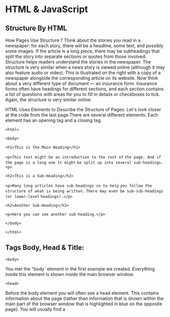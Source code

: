 # HTML & JavaScript

## Structure By HTML

How Pages Use Structure ?
Think about the stories you read in a newspaper: for each story, there will be a headline,
some text, and possibly some images. If the article is a long piece, there may be subheadings
that split the story into separate sections or quotes from those involved. Structure helps readers
understand the stories in the newspaper.
The structure is very similar when a news story is viewed online (although it may also
feature audio or video). This is illustrated on the right with a copy of a newspaper alongside
the corresponding article on its website.
Now think about a very different type of document — an insurance form. Insurance forms
often have headings for different sections, and each section contains a list of questions with
areas for you to fill in details or checkboxes to tick. Again, the structure is very similar online.

HTML Uses Elements to Describe the Structure of Pages:
Let's look closer at the code from the last page.There are several different elements. Each
element has an opening tag and a closing tag.

`<html>`

`<body>`

`<h1>This is the Main Heading</h1>`

`<p>This text might be an introduction to the rest of`
`the page. And if the page is a long one it might`
`be split up into several sub-headings.<p>`

`<h2>This is a Sub-Heading</h2>`

`<p>Many long articles have sub-headings so to help`
`you follow the structure of what is being written.`
`There may even be sub-sub-headings (or lower-level`
`headings).</p>`

`<h2>Another Sub-Heading</h2>`

`<p>Here you can see another sub-heading.</p>`

`</body>`

`</html>`

## Tags Body, Head & Title:

`<body>`

You met the "body` element in the first example we created.
Everything inside this element is shown inside the main browser window.


`<head>`

Before the body element you will often see a head element.
This contains information about the page (rather than information that is shown within
the main part of the browser window that is highlighted in blue on the opposite page).
You will usually find a <title> element inside the head element.
  
`<title>`

The contents of the `<title>` element are either shown in the top of the browser,
above where you usually type in the URL of the page you want to visit,or
on the tab for that page (if your browser uses tabs to allow you to view multiple pages at the same time).  

***

# Extra Markup

The Evolution of HTML:
Each new version was designed to be an improvement on the
last (with new elements and attributes added and older code removed).
HTML 4
Released 1997

XHTML 1.0
Released 2000

HTML5
Released 2000
"In HTML5, web page authors do not need to close all tags, and new elements and attributes will
be introduced. At the time of writing, the HTML5 specification had not been completed, but
the major browser makers had started to implement many of the new features, and web page
authors were rapidly adopting the new markup."

DOCTYPEs
HTML5
`<!DOCTYPE html>`

HTML 4
`<!DOCTYPE html PUBLIC`
`"-//W3C//DTD HTML 4.01 Transitional//EN"`
`"http://www.w3.org/TR/html4/loose.dtd">`

Transitional XHTML 1.0
`<!DOCTYPE html PUBLIC`
`"-//W3C//DTD XHTML 1.0 Transitional//EN"`
`"http://www.w3.org/TR/xhtml1/DTD/`
`xhtml1-transitional.dtd">`

Comments in HTML :
`<!-- -->`

ID Attribute :
`<p id="">`
  
Class Attribute :
 `<p class="">`

Block Elements :Some elements will always
appear to start on a new line in
the browser window. These are
known as block level elements.

Inline Elements :
`<em>  </b>`

Grouping Text & Elements In a Block :
`<div>`
  
Grouping Text &Elements Inline :
`<span>`
  
IFrames :
`<iframe>`
  
Information About Your Pages :
`<meta>`


***


## HTML5 Layout

### Traditional HTML Layouts:
For a long time, web page authors used <div> elements to group
together related elements on the page (such as the elements that form a
header, an article, footer or sidebar). Authors used class or id attributes
to indicate the role of the <div> element in the structure of the page.

![](https://i.postimg.cc/vHkQ6wHy/Untitsled.jpg)


### New Html 5 Layout Elements :

HTML5 introduces a new set of elements that allow you to divide up the
parts of a page. The names of these elements indicate the kind of content
you will find in them. They are still subject to change, but that has not
stopped many web page authors using them already.

![](https://i.postimg.cc/W4KmB3sK/Untitfsled.jpg)


### Headers & Footers
The `<header>` and `<footer>` elements can be used for:

● The main header or footer that appears at the top or bottom of every page on the site.

● A header or footer for an individual `<article>` or `<section>` within the page.

![](https://i.postimg.cc/qvM6LCPr/Untitfsled.jpg)
  

### Navigation `<nav>`

The <nav> element is used to contain the major navigational
blocks on the site such as the primary site navigation.

![](https://i.postimg.cc/XYJXF657/Untitfsled.jpg)

### Articles `<article>`

The <article> element acts as a container for any section of a
page that could stand alone and potentially be syndicated.

### Aside `<aside>`

The `<aside>` element has two purposes, depending on whether
it is inside an `<article>` element or not.

### Sections `<section>`

The <section> element groups related content together, and
typically each section would have its own heading.

### Heading Groups `<hgroup>`

The purpose of the `<hgroup>` element is to group together a
set of one or more `<h1>` through `<h6>` elements so that they are
treated as one single heading.

### Figures `<figure>` `<figcaption>`

You already met the `<figure>` element in Chapter 5 when we
looked at images. It can be used to contain any content that is
referenced from the main flow of an article (not just images).

### Sectioning Elements `<div>`

The <div> element will remain an important way to
group together related elements, because you should not be using
these new elements that you have just met for purposes other than those explicitly stated.

### Example HTML5 LAYOUT

![](https://i.postimg.cc/m23690sq/Untitfsled.jpg)

***

## The Main Fundamentals to build a website :

1.Who is the Site For?

2.Why People Visit YOUR Website ?

3.What Your Visitors are Trying to Achieve ?

4.What Information Your Visitors Need ?

5.How Of ten People Will Visit Your Site ?

***

## Design By CSS

What is CSS?
CSS stands for Cascading Style Sheets CSS describes how HTML elements are to be displayed on screen, paper, or in other media CSS saves a lot of work. It can control the layout of multiple web pages all at once External stylesheets are stored in CSS files

Why Use CSS?
CSS is used to define styles for your web pages, including the design, layout and variations in display for different devices and screen sizes.

CSS treats each HTML e XX lement as if it appears inside its own box and uses rules to indicate how that element should look.
Rules are made up of selectors (that specify the elements the rule applies to) and declarations (that indicate what these elements should look like).
Different types of selectors allow you to target your rules at different elements.
Declarations are made up of two parts: the properties of the element that you want to change, and the values of those properties. For example, the font-family property sets the choice of font, and the value arial specifies Arial as the preferred typeface.
CSS rules usually appear in a separate document, although they may appear within an HTML page.
Color
The color property allows you to specify the color of text inside an element. You can specify any color in CSS in one of three ways: rgb values : These express colors in terms of how much red, green and blue are used to make it up. For example: rgb(100,100,90)

hex codes: These are six-digit codes that represent the amount of red, green and blue in a color, preceded by a pound or hash # sign. For example: #ee3e80 color names: There are 147 predefined color names that are recognized by browsers.
For example: DarkCyan We look at these three different ways of specifying colors on the next double-page spread.
CSS3 has also introduced another way to specify colors called HSLA.

***

## ABC of programming 

### What is a script and do i create one ?

A script is a series of instructions that a computer can follow to achieve a goal.

### WRITING A SCRIPT
To write a script, you need to first state your goal and then list the
tasks that need to be completed in order to achieve it.
Start with the big picture of what you want to achieve, and break
that down into smaller steps.

1: DEFINE THE GOAL
2: DESIGN THE SCRIPT
3: CODE EACH STEP

### How do computer fit in with the world around them ?

COMPUTERS CREATE MODELS OF THE WORLD USING DATA

### OBJECTS & PROPERTIES

OBJECTS (THINGS)
In computer programming, each physica l thing in the world can be represented as an object. There are
two different types of objects here: a hotel and a car.

PROPERTIES (CHARACTERISTICS)
Both of the cars share common characteristics. In fact, all cars have a make, a color, and engine
size. You could even determine their current speed. Programmers call these characteristics the
properties of an object.

### EVENTS

WHAT IS AN EVENT?
There are common ways in which people interact
with each type of object. For example, in a car a
driver will typically use at least two pedals. The car
has been designed to respond differently when the
driver interacts with each of the different pedals:
• The accelerator makes the car go faster
• The brake slows it down
Similarly, programs are designed to do different
things when users interact with the computer in
different ways. For example, clicking on a contact
link on a web page could bring up a contact
form, and entering text into a search box may
automatically trigger the search functionality.
An event is the computer's way of sticking up its
hand to say, "Hey, this just happened!"

WHAT DOES AN EVENT DO?
Programmers choose which events they respond to.
When a specific event happens, that event can be
used to trigger a specific section of the code.
Scripts often use different events to trigger different
types of functionality.
So a script will state which events the programmer
wants to respond to, and what part of the script
should be run when each of those events occur.

### METHODS

Methods represent things people need to do with objects. They can
retrieve or update the values of an object's properties.

WHAT IS A METHOD?
Methods typically represent how people (or otherthings) interact with an object in the real world.
They are like questions and instructions that:
• Tell you something about that object (using
information stored in its properties)
• Change the value of one or more of that object's
properties

WHAT DOES A METHOD DO?
The code for a method can contain lots of instructions that together represent one task.
When you use a method, you do not always need to know how it achieves its task; you just need to know
how to ask the question and how to interpret any answers it gives you.

PUTTING IT ALL TOGETHER

Computers use data to create models of things in the real world.
The events, methods, and properties of an object all relate to each other:
Events can trigger methods, and methods can retrieve or update an
object's properties.

### WEB BROWSERS ARE PROGRAMS BUILT USING OBJECTS

WINDOW OBJECT
On the right-hand page you can see a model of a computer with a browser open on the screen.
The browser represents each window or tab using a window object. The location property of the window
object will tell you the URL of the current page

DOCUMENT OBJECT
The current web page loaded into each window is modelled using a document object.
The title property of the document object tells you what is between the opening `<t; t le>` and closing
`</title>` tag for that web page, and the lastModified property of the document object
tells you the date this page was last updated.

### THE DOCUMENT OBJECT REPRESENTS AN HTML PAGE

Using the document object, you can access and change what content
users see on the page and respond to how they interact with it.

Like other objects that represent real-world things, the document object has:

PROPERTIES
Properties describe characteristics of the current web page (such as the t itle of the page).

METHODS
Methods perform tasks associated with the document currently loaded in the browser (such
as getting information from a specified element or adding new content).

EVENTS
You can respond to events, such as a user clicking or tapping on an element.

### HOW A BROWSER SEES A WEB PAGE

In order to understand how you can change the content of an HTML
page using JavaScript, you need to know how a browser interprets the HTML code and applies styling to it.

1: RECEIVE A PAGE AS HTML CODE Each page on a website can be seen as a separate document .
So, the web consists of many sites, each made up of one or more documents.

2: CREATE A MODEL OF THE PAGE AND STORE IT IN MEMORY The model shown on the right hand page is a representation
of one very basic page. Its structure is reminiscent of a family tree. At the top of the model is a document object,
which represents the whole document. Beneath the document object each box is called a node. Each of these nodes is
another object. This example features three types of nodes representing elements, text within the elements, and attribute.

3: USE A RENDERING ENGINE TO SHOW THE PAGE ON SCREEN If there is no CSS, the rendering engine will apply default styles
to HTML elements. However, the HTML code for this example links to a CSS style sheet, so the browser requests that file and
displays the page accordingly. When the browser receives CSS rules, the rendering engine processes them and applies
each rule to its corresponding elements. This is how the browser positions the elements in the correct place, with the
right colors, fonts, and so on.

### HOW DO I WRITE A SCRIPT FOR AWEB PAGE ?

HOW HTML, CSS, & JAVASCRIPT FIT TOGETHER

HTML ONLY

Starting with the HTML layer allows you to focus on the most important thing about your site:
its content. Being plain HTML, this layer should work on all kinds of
devices, be accessible to all users, and load quite quickly on
slow connections.

HTML+CSS

Adding the CSS rules in a separate file keeps rules regarding how the page looks
away from the content itself. You can use the same style sheet
with all of your site, making your sites faster to load and easier to maintain.
 Or you can use different style sheets with the same content to create different views of the same data.

HTML+CSS+JAVASCRIPT

The JavaScript is added last and enhances the usability of the page or the experience of
interacting with the site.
Keeping it separate means that the page still works if the user cannot load or run the
JavaScript. You can also reuse the code on several pages (making the site faster to load and easier to maintain).

